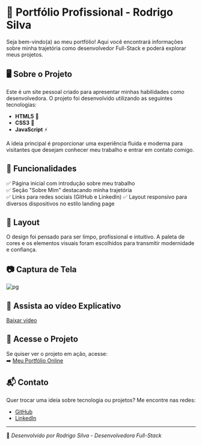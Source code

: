 # 🚀 Portfólio Profissional - Rodrigo Silva

Seja bem-vindo(a) ao meu portfólio! Aqui você encontrará informações sobre minha trajetória como desenvolvedor Full-Stack e poderá explorar meus projetos.

## 🖥️ Sobre o Projeto

Este é um site pessoal criado para apresentar minhas habilidades como desenvolvedora. O projeto foi desenvolvido utilizando as seguintes tecnologias:

- **HTML5** 📄  
- **CSS3** 🎨  
- **JavaScript** ⚡  

A ideia principal é proporcionar uma experiência fluida e moderna para visitantes que desejam conhecer meu trabalho e entrar em contato comigo.

## 📌 Funcionalidades

✅ Página inicial com introdução sobre meu trabalho  
✅ Seção "Sobre Mim" destacando minha trajetória  
✅ Links para redes sociais (GitHub e LinkedIn)
✅ Layout responsivo para diversos dispositivos no estilo landing page 

## 🎨 Layout

O design foi pensado para ser limpo, profissional e intuitivo. A paleta de cores e os elementos visuais foram escolhidos para transmitir modernidade e confiança.

## 📷 Captura de Tela

![pg](https://github.com/user-attachments/assets/855aa96a-5d8c-45c4-8450-5d370e4606a4)

## 🎥 Assista ao vídeo Explicativo

[Baixar vídeo](https://github.com/user-attachments/assets/6c9029ad-1a23-47dd-a191-d8e0879f992e)



## 🔗 Acesse o Projeto

Se quiser ver o projeto em ação, acesse:  
➡️ [Meu Portfólio Online](https://portifolio-digital-rodrigo-silva.vercel.app)





## 📬 Contato

Quer trocar uma ideia sobre tecnologia ou projetos? Me encontre nas redes:

- [GitHub](https://github.com/rsprogrammerbr)  
- [LinkedIn]([https://www.linkedin.com/in/karina-araujo-financeiro-tecnologia/](https://www.linkedin.com/in/rodrigo-silva-180538174/))  

---

📌 *Desenvolvido por Rodrigo Silva - Desenvolvedora Full-Stack*  

